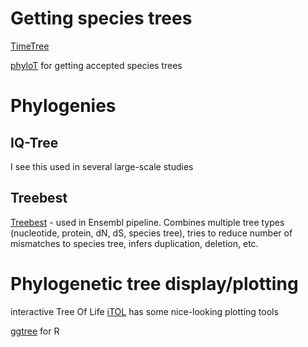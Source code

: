 # Getting species trees

[TimeTree](http://timetree.org)

[phyloT](https://phylot.biobyte.de) for getting accepted species trees


# Phylogenies


## IQ-Tree

I see this used in several large-scale studies

## Treebest

[Treebest](http://treesoft.sourceforge.net/treebest.shtml) - used in Ensembl pipeline. Combines multiple tree types (nucleotide, protein, dN, dS, species tree), tries to reduce number of mismatches to species tree, infers duplication, deletion, etc.

# Phylogenetic tree display/plotting

interactive Tree Of Life [iTOL](https://itol.embl.de) has some nice-looking plotting tools

[ggtree](https://bioconductor.org/packages/release/bioc/vignettes/ggtree/inst/doc/ggtree.html) for R

